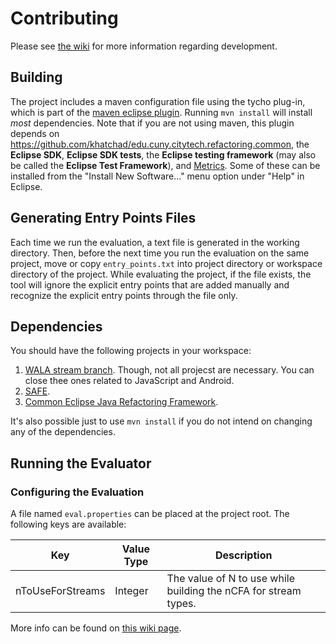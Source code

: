 # Contributing

Please see [the wiki][wiki] for more information regarding development.

## Building

The project includes a maven configuration file using the tycho plug-in, which is part of the [maven eclipse plugin](http://www.eclipse.org/m2e/). Running `mvn install` will install *most* dependencies. Note that if you are not using maven, this plugin depends on https://github.com/khatchad/edu.cuny.citytech.refactoring.common, the **Eclipse SDK**, **Eclipse SDK tests**, the **Eclipse testing framework** (may also be called the **Eclipse Test Framework**), and [Metrics](http://metrics2.sourceforge.net). Some of these can be installed from the "Install New Software..." menu option under "Help" in Eclipse.

## Generating Entry Points Files

Each time we run the evaluation, a text file is generated in the working directory. Then, before the next time you run the evaluation on the same project, move or copy `entry_points.txt` into project directory or workspace directory of the project. While evaluating the project, if the file exists, the tool will ignore the explicit entry points that are added manually and recognize the explicit entry points through the file only.

## Dependencies

You should have the following projects in your workspace:

1. [WALA stream branch](https://github.com/ponder-lab/WALA/tree/streams). Though, not all projecst are necessary. You can close thee ones related to JavaScript and Android.
1. [SAFE](https://github.com/tech-srl/safe).
1. [Common Eclipse Java Refactoring Framework](https://github.com/ponder-lab/Common-Eclipse-Java-Refactoring-Framework).

It's also possible just to use `mvn install` if you do not intend on changing any of the dependencies.

## Running the Evaluator

### Configuring the Evaluation

A file named `eval.properties` can be placed at the project root. The following keys are available:

Key              | Value Type | Description
---------------- | ---------- | ----------
nToUseForStreams | Integer    | The value of N to use while building the nCFA for stream types.

More info can be found on [this wiki page](https://github.com/ponder-lab/Optimize-Java-8-Streams-Refactoring/wiki/Running-the-Evaluator).

[wiki]: https://github.com/ponder-lab/Optimize-Java-8-Streams-Refactoring/wiki
[annotations]: https://github.com/ponder-lab/edu.cuny.hunter.streamrefactoring.annotations
[wala]: https://github.com/wala/WALA
[safe]: https://github.com/tech-srl/safe
